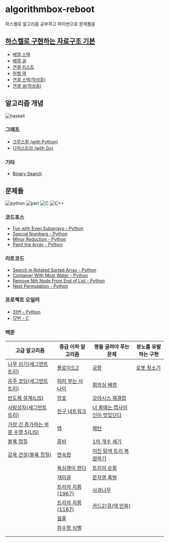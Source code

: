 # algorithmbox-reboot
하스켈로 알고리즘 공부하고 파이썬으로 문제풀음

## [하스켈로 구현하는 자료구조 기본](basic/data_structure)
* [배열 스택](basic/data_structure/list_stack.hs)
* [배열 큐](basic/data_structure/list_queue.hs)
* [연결 리스트](basic/data_structure/linked_list.hs)
* [원형 덱](basic/data_structure/circular_deque.hs)
* [연결 스택(작성중)](basic/data_structure/linked_stack.hs)
* [연결 큐(작성중)](basic/data_structure/linked_queue.hs)

## 알고리즘 개념
![haskell](https://img.shields.io/badge/Haskell-5D4F85?style=flat-square&logo=haskell&logoColor=white)
### 그래프
* [크루스칼 (with Python)](basic/graphs/kruskal)
* [다익스트라 (with Go)](basic/graphs/dijkstra)
### 기타
* [Binary Search](basic/binary_search)

## 문제들
![python](https://img.shields.io/badge/Python-FFD43B?style=flat-square&logo=python&logoColor=black)
![perl](https://img.shields.io/badge/Perl-39457E?style=flat-square&logo=perl&logoColor=white)
![C](https://img.shields.io/badge/C-00599C?style=flat-square&logo=c&logoColor=white)
![C++](https://img.shields.io/badge/C%2B%2B-00599C?style=flat-square&logo=c%2B%2B&logoColor=white)

### 코드포스
* [Fun with Even Subarrays - Python](solutions/codeforces-1631b.py)
* [Special Numbers - Python](solutions/codeforces-1594b.py)
* [Minor Reduction - Python](solutions/codeforces-1626b.py)
* [Paint the Array - Python](solutions/codeforces-1618c.py)
### 리트코드
* [Search in Rotated Sorted Array - Python](solutions/leetcode-33.py)
* [Container With Most Water - Python](solutions/leetcode-17.py)
* [Remove Nth Node From End of List - Python](solutions/leetcode-19.py)
* [Next Permutation - Python](solutions/leetcode-31.py)
### 프로젝트 오일러
* [31번 - Python](solutions/euler-31.py)
* [17번 - C](solutions/euler-17.c)

### 백준

|고급 알고리즘|중급 이하 알고리즘|짱돌 굴려야 푸는 문제|분노를 유발하는 구현|
|---|---|---|---|
|[나무 심기(세그먼트 트리)](solutions/baekjoon-1280.cpp)|[플로이드2](solutions/baekjoon-11780.pas)|[공항](solutions/baekjoon-10775.pas)|[로봇 청소기](solutions/baekjoon-4991.py)|
|[음주 코딩(세그먼트 트리)](solutions/baekjoon-5676.cpp)|[피리 부는 사나이](solutions/baekjoon-16724.cpp)|[회의실 배정](solutions/baekjoon-11000.py)||
|[반도체 설계(LIS)](solutions/baekjoon-2352.cpp)|[암호](solutions/baekjoon-1394.cpp)|[오아시스 재결합](solutions/baekjoon-3015.cpp)||
|[사탕상자(세그먼트 트리)](solutions/baekjoon-2243.cpp)|[친구 네트워크](solutions/baekjoon-4195.pl)|[너 봄에는 캡사이신이 맛있단다](solutions/baekjoon-15824.py)||
|[가장 긴 증가하는 부분 수열 5(LIS)](solutions/baekjoon-14003.cpp)|[앱](solutions/baekjoon-7579.pas)|[패턴](solutions/baekjoon-3164.py)||
|[볼록 껍질](solutions/baekjoon-1708.py)|[좀비](solutions/baekjoon-11952.py)|[1의 개수 세기](solutions/baekjoon-9527.cpp)||
|[감옥 건설(볼록 껍질)](solutions/baekjoon-2254.py)|[연속합](solutions/baekjoon-1912.py)|[이진 탐색 트리 복원하기](solutions/baekjoon-19565.cpp)||
||[욕심쟁이 판다](solutions/baekjoon-1937.c)|[트리의 순회](solutions/baekjoon-2263.py)|
||[개미굴](solutions/baekjoon-14725.py)|[문자열 폭발](solutions/baekjoon-9935.py)|
||[트리의 지름(1967)](solutions/baekjoon-1967.py)|[사과나무](solutions/baekjoon-2987.py)||
||[트리의 지름 (1167)](solutions/baekjoon-1167.py)|[카드2(큐/덱 안씀)](solutions/baekjoon-2164.pas)|
||[웜홀](solutions/baekjoon-1865.py)||
||[잠수함 식별](solutions/baekjoon-2671.py)||
||||
||||